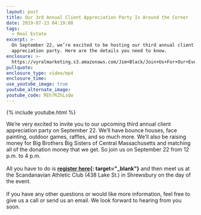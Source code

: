 ```yaml
---
layout: post
title: Our 3rd Annual Client Appreciation Party Is Around the Corner
date: 2019-07-23 04:19:00
tags:
  - Real Estate
excerpt: >-
  On September 22, we’re excited to be hosting our third annual client
  appreciation party. Here are the details you need to know.
enclosure: >-
  https://vyralmarketing.s3.amazonaws.com/Jim+Black/Join+Us+For+Our+Event+-Worcester+Real+Estate+Agent.mp4
pullquote:
enclosure_type: video/mp4
enclosure_time:
use_youtube_image: true
youtube_alternate_image:
youtube_code: REh7RZhLsQw
---
```


{% include youtube.html %}

We’re very excited to invite you to our upcoming third annual client appreciation party on September 22. We’ll have bounce houses, face painting, outdoor games, raffles, and so much more. We’ll also be raising money for Big Brothers Big Sisters of Central Massachusetts and matching all of the donation money that we get. So join us on September 22 from 12 p.m. to 4 p.m.<br><br>All you have to do is **[register here](https://www.eventbrite.com/e/jim-black-group-client-appreciation-party-tickets-63981010926){: target="_blank"}** and then meet us at the Scandanavian Athletic Club (438 Lake St.) in Shrewsbury on the day of the event.<br><br>If you have any other questions or would like more information, feel free to give us a call or send us an email. We look forward to hearing from you soon.&nbsp;